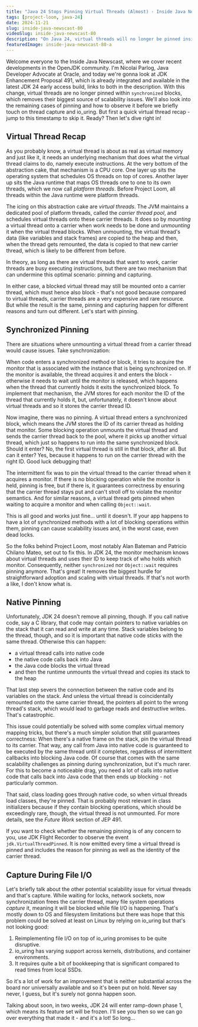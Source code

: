 ```yaml
---
title: "Java 24 Stops Pinning Virtual Threads (Almost) - Inside Java Newscast #80"
tags: [project-loom, java-24]
date: 2024-11-21
slug: inside-java-newscast-80
videoSlug: inside-java-newscast-80
description: "On Java 24, virtual threads will no longer be pinned inside synchronized blocks, which increases ease of adoption"
featuredImage: inside-java-newscast-80-a
---
```


Welcome everyone to the Inside Java Newscast, where we cover recent developments in the OpenJDK community.
I'm Nicolai Parlog, Java Developer Advocate at Oracle, and today we're gonna look at JDK Enhancement Proposal 491, which is already integrated and available in the latest JDK 24 early access build, links to both in the description.
With this change, virtual threads are no longer pinned within `synchronized` blocks, which removes their biggest source of scalability issues.
We'll also look into the remaining cases of pinning and how to observe it before we briefly touch on thread capture and io_uring.
But first a quick virtual thread recap - jump to this timestamp to skip it.
Ready?
Then let's dive right in!


## Virtual Thread Recap

As you probably know, a virtual thread is about as real as virtual memory and just like it, it needs an underlying mechanism that does what the virtual thread claims to do, namely execute instructions.
At the very bottom of the abstraction cake, that mechanism is a CPU core.
One layer up sits the operating system that schedules OS threads on top of cores.
Another layer up sits the Java runtime that maps OS threads one to one to its own threads, which we now call _platform threads_.
Before Project Loom, all threads within the Java runtime were platform threads.

The icing on this abstraction cake are _virtual threads_.
The JVM maintains a dedicated pool of platform threads, called the _carrier thread pool_, and schedules virtual threads onto these carrier threads.
It does so by _mounting_ a virtual thread onto a carrier when work needs to be done and _unmounting_ it when the virtual thread blocks.
When unmounting, the virtual thread's data (like variables and stack frames) are copied to the heap and then, when the thread gets remounted, the data is copied to that new carrier thread, which is likely to be different from before.

In theory, as long as there are virtual threads that want to work, carrier threads are busy executing instructions, but there are two mechanism that can undermine this optimal scenario: pinning and capturing.

In either case, a blocked virtual thread may still be mounted onto a carrier thread, which must hence also block - that's not good because compared to virtual threads, carrier threads are a very expensive and rare resource.
But while the result is the same, pinning and capturing happen for different reasons and turn out different.
Let's start with pinning.


## Synchronized Pinning

There are situations where unmounting a virtual thread from a carrier thread would cause issues.
Take synchronization:

When code enters a synchronized method or block, it tries to acquire the monitor that is associated with the instance that is being synchronized on.
If the monitor is available, the thread acquires it and enters the block - otherwise it needs to wait until the monitor is released, which happens when the thread that currently holds it exits the synchronized block.
To implement that mechanism, the JVM stores for each monitor the ID of the thread that currently holds it, but, unfortunately, it doesn't know about virtual threads and so it stores the carrier thread ID.

Now imagine, there was no pinning.
A virtual thread enters a synchronized block, which means the JVM stores the ID of its carrier thread as holding that monitor.
Some blocking operation unmounts the virtual thread and sends the carrier thread back to the pool, where it picks up another virtual thread, which just so happens to run into the same synchronized block.
Should it enter?
No, the first virtual thread is still in that block, after all.
But can it enter?
Yes, because it happens to run on the carrier thread with the right ID.
Good luck debugging that!

The intermittent fix was to pin the virtual thread to the carrier thread when it acquires a monitor.
If there is no blocking operation while the monitor is held, pinning is free, but if there is, it guarantees correctness by ensuring that the carrier thread stays put and can't stroll off to violate the monitor semantics.
And for similar reasons, a virtual thread gets pinned when waiting to acquire a monitor and when calling `Object::wait`.

This is all good and works just fine... until it doesn't.
If your app happens to have a lot of synchronized methods with a lot of blocking operations within them, pinning can cause scalability issues and, in the worst case, even dead locks.

So the folks behind Project Loom, most notably Alan Bateman and Patricio Chilano Mateo, set out to fix this.
In JDK 24, the monitor mechanism knows about virtual threads and uses their ID to keep track of who holds which monitor.
Consequently, neither `synchronized` nor `Object::wait` requires pinning anymore.
That's great!
It removes the biggest hurdle for straightforward adoption  and scaling with virtual threads.
If that's not worth a like, I don't know what is.


## Native Pinning

Unfortunately, JDK 24 doesn't remove all pinning, though.
If you call native code, say a C library, that code may contain pointers to native variables on the stack that it can read and write at any time.
Stack variables belong to the thread, though, and so it is important that native code sticks with the same thread.
Otherwise this can happen:

* a virtual thread calls into native code
* the native code calls back into Java
* the Java code blocks the virtual thread
* and then the runtime unmounts the virtual thread and copies its stack to the heap

That last step severs the connection between the native code and its variables on the stack.
And unless the virtual thread is coincidentally remounted onto the same carrier thread, the pointers all point to the wrong thread's stack, which would lead to garbage reads and destructive writes.
That's catastrophic.

This issue could potentially be solved with some complex virtual memory mapping tricks, but there's a much simpler solution that still guarantees correctness:
When there's a native frame on the stack, pin the virtual thread to its carrier.
That way, any call from Java into native code is guaranteed to be executed by the same thread until it completes, regardless of intermittent callbacks into blocking Java code.
Of course that comes with the same scalability challenges as pinning during synchronization, but it's much rarer.
For this to become a noticeable drag, you need a lot of calls into native code that calls back into Java code that then ends up blocking - not particularly common.

That said, class loading goes through native code, so when virtual threads load classes, they're pinned.
That is probably most relevant in class initializers because if they contain blocking operations, which should be exceedingly rare, though, the virtual thread is not unmounted.
For more details, see the _Future Work_ section of JEP 491.

If you want to check whether the remaining pinning is of any concern to you, use JDK Flight Recorder to observe the event `jdk.VirtualThreadPinned`.
It is now emitted every time a virtual thread is pinned and includes the reason for pinning as well as the identity of the carrier thread.


## Capture During File I/O

Let's briefly talk about the other potential scalability issue for virtual threads and that's capture.
While waiting for locks, network sockets, now synchronization frees the carrier thread, many file system operations _capture_ it, meaning it will be blocked while file I/O is happening.
That's mostly down to OS and filesystem limitations but there was hope that this problem could be solved at least on Linux by relying on io_uring but that's not looking good:

1. Reimplementing file I/O on top of io_uring promises to be quite disruptive.
2. io_uring has varying support across kernels, distributions, and container environments.
3. It requires quite a bit of bookkeeping that is significant compared to read times from local SSDs.

So it's a lot of work for an improvement that is neither substantial across the board nor universally available and so it's been put on hold.
Never say never, I guess, but it's surely not gonna happen soon.

Talking about soon, in two weeks, JDK 24 will enter ramp-down phase 1, which means its feature set will be frozen.
I'll see you then so we can go over everything that made it - and it's a lot!
So long...
